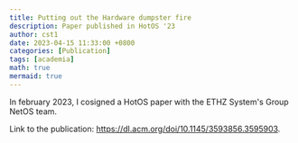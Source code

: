 ```yaml
---
title: Putting out the Hardware dumpster fire
description: Paper published in HotOS '23
author: cst1
date: 2023-04-15 11:33:00 +0800
categories: [Publication]
tags: [academia]
math: true
mermaid: true
---
```


In february 2023, I cosigned a HotOS paper with the ETHZ System's Group NetOS team.

Link to the publication: <https://dl.acm.org/doi/10.1145/3593856.3595903>.
